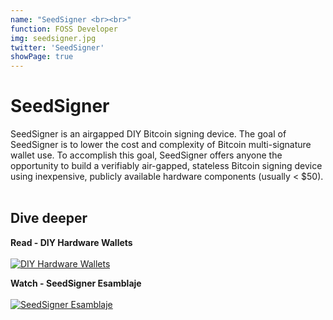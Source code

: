 ```yaml
---
name: "SeedSigner <br><br>"
function: FOSS Developer
img: seedsigner.jpg
twitter: 'SeedSigner'
showPage: true
---
```


# SeedSigner
 
SeedSigner is an airgapped DIY Bitcoin signing device. The goal of SeedSigner is to lower the cost and complexity of Bitcoin multi-signature wallet use. To accomplish this goal, SeedSigner offers anyone the opportunity to build a verifiably air-gapped, stateless Bitcoin signing device using inexpensive, publicly available hardware components (usually < $50).
<br><br>

## Dive deeper


<div class="grid grid-cols-2 gap-5">
<div class="p-3 my-2">

**Read - DIY Hardware Wallets**  <br><br>
[![DIY Hardware Wallets](/content/seed2.png)](https://thebitcoinmanual.com/articles/diy-hardware-wallets-seedsigner/)
</div>


<div class="p-3 my-2">

**Watch - SeedSigner Esamblaje**  <br><br>
[![SeedSigner Esamblaje](/content/seedsigner1.png)](https://www.youtube.com/watch?v=grjf213heuo/)
</div>

</div>

<br>




